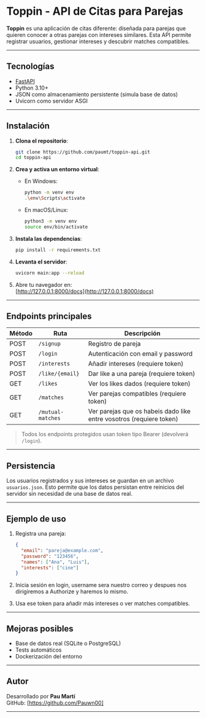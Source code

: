 
# Toppin - API de Citas para Parejas

**Toppin** es una aplicación de citas diferente: diseñada para parejas que quieren conocer a otras parejas con intereses similares. Esta API permite registrar usuarios, gestionar intereses y descubrir matches compatibles.

---

## Tecnologías

- [FastAPI](https://fastapi.tiangolo.com/)
- Python 3.10+
- JSON como almacenamiento persistente (simula base de datos)
- Uvicorn como servidor ASGI

---

## Instalación

1. **Clona el repositorio**:
   ```bash
   git clone https://github.com/paumt/toppin-api.git
   cd toppin-api
   ```

2. **Crea y activa un entorno virtual**:

   - En Windows:
     ```bash
     python -m venv env
     .\env\Scripts\activate
     ```

   - En macOS/Linux:
     ```bash
     python3 -m venv env
     source env/bin/activate
     ```

3. **Instala las dependencias**:
   ```bash
   pip install -r requirements.txt
   ```

4. **Levanta el servidor**:
   ```bash
   uvicorn main:app --reload
   ```

5. Abre tu navegador en:  
    [http://127.0.0.1:8000/docs](http://127.0.0.1:8000/docs)

---

##  Endpoints principales

| Método | Ruta         | Descripción                                |
|--------|--------------|--------------------------------------------|
| POST   | `/signup`    | Registro de pareja                         |
| POST   | `/login`     | Autenticación con email y password         |
| POST   | `/interests` | Añadir intereses (requiere token)          |
| POST    | `/like/{email}`   | Dar like a una pareja (requiere token)   |
| GET    | `/likes`   | Ver los likes dados (requiere token)   |
| GET    | `/matches`   | Ver parejas compatibles (requiere token)   |
| GET    | `/mutual-matches`   | Ver parejas que os habeis dado like entre vosotros (requiere token)   |



> Todos los endpoints protegidos usan token tipo Bearer (devolverá `/login`).

---

##  Persistencia

Los usuarios registrados y sus intereses se guardan en un archivo `usuarios.json`. Esto permite que los datos persistan entre reinicios del servidor sin necesidad de una base de datos real.

---

##  Ejemplo de uso

1. Registra una pareja:
   ```json
   {
     "email": "pareja@example.com",
     "password": "123456",
     "names": ["Ana", "Luis"],
     "interests": ["cine"]
   }
   ```

2. Inicia sesión en login, username sera nuestro correo y despues nos dirigiremos a Authorize y haremos lo mismo.

3. Usa ese token para añadir más intereses o ver matches compatibles.

---

## Mejoras posibles

- Base de datos real (SQLite o PostgreSQL)
- Tests automáticos
- Dockerización del entorno

---

## Autor

Desarrollado por **Pau Martí**  
GitHub: [https://github.com/Pauwn00]

---

